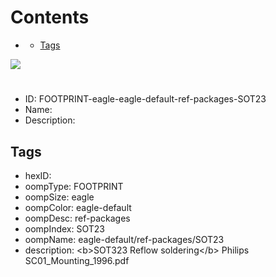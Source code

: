 



Contents
========

* [](#)
	* [Tags](#tags)
  
![][im]
# 

- ID: FOOTPRINT-eagle-eagle-default-ref-packages-SOT23
- Name: 
- Description: 

## Tags

- hexID: 
- oompType: FOOTPRINT
- oompSize: eagle
- oompColor: eagle-default
- oompDesc: ref-packages
- oompIndex: SOT23
- oompName: eagle-default/ref-packages/SOT23
- description: &lt;b&gt;SOT323 Reflow soldering&lt;/b&gt; Philips SC01_Mounting_1996.pdf



[im]: image.png
